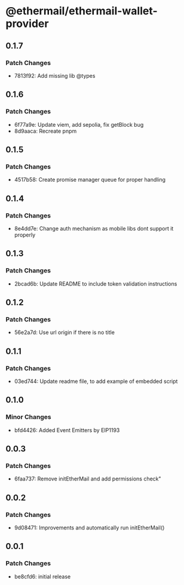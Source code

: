 # @ethermail/ethermail-wallet-provider

## 0.1.7

### Patch Changes

- 7813f92: Add missing lib @types

## 0.1.6

### Patch Changes

- 6f77a9e: Update viem, add sepolia, fix getBlock bug
- 8d9aaca: Recreate pnpm

## 0.1.5

### Patch Changes

- 4517b58: Create promise manager queue for proper handling

## 0.1.4

### Patch Changes

- 8e4dd7e: Change auth mechanism as mobile libs dont support it properly

## 0.1.3

### Patch Changes

- 2bcad6b: Update README to include token validation instructions

## 0.1.2

### Patch Changes

- 56e2a7d: Use url origin if there is no title

## 0.1.1

### Patch Changes

- 03ed744: Update readme file, to add example of embedded script

## 0.1.0

### Minor Changes

- bfd4426: Added Event Emitters by EIP1193

## 0.0.3

### Patch Changes

- 6faa737: Remove initEtherMail and add permissions check"

## 0.0.2

### Patch Changes

- 9d08471: Improvements and automatically run initEtherMail()

## 0.0.1

### Patch Changes

- be8cfd6: initial release

